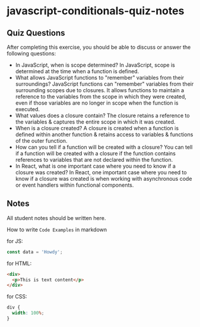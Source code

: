 # javascript-conditionals-quiz-notes

## Quiz Questions

After completing this exercise, you should be able to discuss or answer the following questions:

- In JavaScript, when is scope determined?
  In JavaScript, scope is determined at the time when a function is defined.
- What allows JavaScript functions to "remember" variables from their surroundings?
  JavaScript functions can "remember" variables from their surrounding scopes due to closures. It allows functions to maintain a reference to the variables from the scope in which they were created, even if those variables are no longer in scope when the function is executed.
- What values does a closure contain?
  The closure retains a reference to the variables & captures the entire scope in which it was created.
- When is a closure created?
  A closure is created when a function is defined within another function & retains access to variables & functions of the outer function.
- How can you tell if a function will be created with a closure?
  You can tell if a function will be created with a closure if the function contains references to variables that are not declared within the function.
- In React, what is one important case where you need to know if a closure was created?
  In React, one important case where you need to know if a closure was created is when working with asynchronous code or event handlers within functional components.

## Notes

All student notes should be written here.

How to write `Code Examples` in markdown

for JS:

```javascript
const data = 'Howdy';
```

for HTML:

```html
<div>
  <p>This is text content</p>
</div>
```

for CSS:

```css
div {
  width: 100%;
}
```
